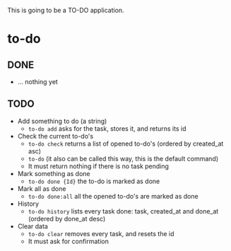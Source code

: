 This is going to be a TO-DO application.

# to-do

## DONE

- ... nothing yet

## TODO
- Add something to do (a string)
    - `to-do add` asks for the task, stores it, and returns its id
- Check the current to-do's
    - `to-do check` returns a list of opened to-do's (ordered by created_at asc)
    - `to-do` (it also can be called this way, this is the default command)
    - It must return nothing if there is no task pending
- Mark something as done
    - `to-do done {Id}` the to-do is marked as done
- Mark all as done
    - `to-do done:all` all the opened to-do's are marked as done
- History
    - `to-do history` lists every task done: task, created_at and done_at (ordered by done_at desc)
- Clear data
    - `to-do clear` removes every task, and resets the id
    - It must ask for confirmation
